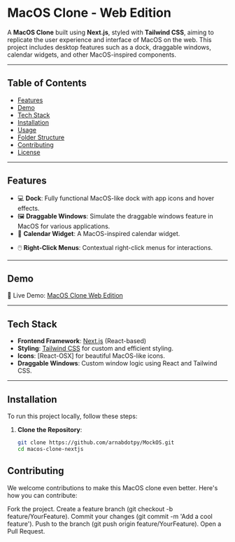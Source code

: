 # MacOS Clone - Web Edition

A **MacOS Clone** built using **Next.js**, styled with **Tailwind CSS**, aiming to replicate the user experience and interface of MacOS on the web. This project includes desktop features such as a dock, draggable windows, calendar widgets, and other MacOS-inspired components.


---

## Table of Contents
- [Features](#features)
- [Demo](#demo)
- [Tech Stack](#tech-stack)
- [Installation](#installation)
- [Usage](#usage)
- [Folder Structure](#folder-structure)
- [Contributing](#contributing)
- [License](#license)

---

## Features

- 💻 **Dock**: Fully functional MacOS-like dock with app icons and hover effects.
- 🖼️ **Draggable Windows**: Simulate the draggable windows feature in MacOS for various applications.
- 📅 **Calendar Widget**: A MacOS-inspired calendar widget.
<!-- - 🗂️ **File System Explorer**: Simulated file system similar to Finder. -->
- 🖱️ **Right-Click Menus**: Contextual right-click menus for interactions.

---

## Demo

🚀 Live Demo: [MacOS Clone Web Edition](https://mock-os-iota.vercel.app/)

---

## Tech Stack

- **Frontend Framework**: [Next.js](https://nextjs.org/) (React-based)
- **Styling**: [Tailwind CSS](https://tailwindcss.com/) for custom and efficient styling.
- **Icons**: [React-OSX] for beautiful MacOS-like icons.
- **Draggable Windows**: Custom window logic using React and Tailwind CSS.
  
---

## Installation

To run this project locally, follow these steps:

1. **Clone the Repository**:

   ```bash
   git clone https://github.com/arnabdotpy/MockOS.git
   cd macos-clone-nextjs

## Contributing

We welcome contributions to make this MacOS clone even better. Here's how you can contribute:

Fork the project.
Create a feature branch (git checkout -b feature/YourFeature).
Commit your changes (git commit -m 'Add a cool feature').
Push to the branch (git push origin feature/YourFeature).
Open a Pull Request.

